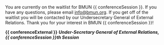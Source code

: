 You are currently on the waitlist for BMUN {{ conferenceSession }}. If you have any questions, please email [info@bmun.org](mailto:info@bmun.org). If you get off of the waitlist you will be contacted by our Undersecretary General of External Relations. Thank you for your interest in BMUN {{ conferenceSession }}!

**{{ conferenceExternal }}** ***Under-Secretary General of External Relations, {{ conferenceSession }}th Session***